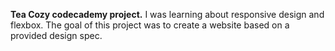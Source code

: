 **Tea Cozy codecademy project.** I was learning about responsive design and flexbox.
The goal of this project was to create a website based on a provided design spec.